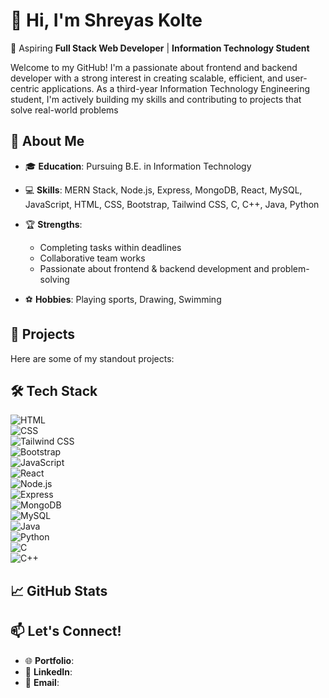 # 👋 Hi, I'm **Shreyas Kolte**

🚀 Aspiring **Full Stack Web Developer** | **Information Technology Student**

Welcome to my GitHub! I'm a passionate about frontend and backend developer with a strong interest in creating scalable, efficient, and user-centric applications. As a third-year Information Technology Engineering student, I'm actively building my skills and contributing to projects that solve real-world problems

## 🌟 About Me

- 🎓 **Education**: Pursuing B.E. in Information Technology

- 💻 **Skills**: MERN Stack, Node.js, Express, MongoDB, React, MySQL, JavaScript, HTML, CSS, Bootstrap, Tailwind CSS, C, C++, Java, Python

- 🏆 **Strengths**:
  - Completing tasks within deadlines
  - Collaborative team works
  - Passionate about frontend & backend development and problem-solving
    
- ⚽ **Hobbies**: Playing sports, Drawing, Swimming

## 💼 Projects

Here are some of my standout projects:

## 🛠️ **Tech Stack**

![HTML](https://img.shields.io/badge/HTML-E34F26?style=flat&logo=html5&logoColor=white)  
![CSS](https://img.shields.io/badge/CSS-1572B6?style=flat&logo=css3&logoColor=white)  
![Tailwind CSS](https://img.shields.io/badge/Tailwind%20CSS-06B6D4?style=flat&logo=tailwindcss&logoColor=white)  
![Bootstrap](https://img.shields.io/badge/Bootstrap-7952B3?style=flat&logo=bootstrap&logoColor=white)  
![JavaScript](https://img.shields.io/badge/JavaScript-F7DF1E?style=flat&logo=javascript&logoColor=black)  
![React](https://img.shields.io/badge/React-61DAFB?style=flat&logo=react&logoColor=black)  
![Node.js](https://img.shields.io/badge/Node.js-339933?style=flat&logo=node.js&logoColor=white)  
![Express](https://img.shields.io/badge/Express-000000?style=flat&logo=express&logoColor=white)  
![MongoDB](https://img.shields.io/badge/MongoDB-47A248?style=flat&logo=mongodb&logoColor=white)  
![MySQL](https://img.shields.io/badge/MySQL-4479A1?style=flat&logo=mysql&logoColor=white)  
![Java](https://img.shields.io/badge/Java-007396?style=flat&logo=java&logoColor=white)  
![Python](https://img.shields.io/badge/Python-3776AB?style=flat&logo=python&logoColor=white)  
![C](https://img.shields.io/badge/C-A8B9CC?style=flat&logo=c&logoColor=white)  
![C++](https://img.shields.io/badge/C++-00599C?style=flat&logo=cplusplus&logoColor=white)



## 📈 **GitHub Stats**

## 📫 **Let's Connect!**

- 🌐 **Portfolio**: 
- 🔗 **LinkedIn**:
- 📧 **Email**: 
